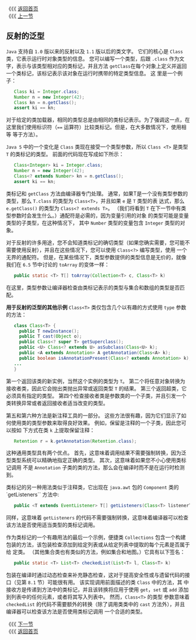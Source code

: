 《《《 [返回首页](../README.md)       <br/>
《《《 [上一节](00_Reflection.md)

## 反射的泛型

`Java` 支持自 `1.0` 版以来的反射以及 `1.1` 版以后的类文字。 它们的核心是 `Class` 类，它表示运行时对象类型的信息。 您可以编写一个类型，后跟 
`.class` 作为文字，表示与该类型相对应的类标记，并且方法 `getClass`在每个对象上定义并返回一个类标记，该标记表示该对象在运行时携带的特定类型信息。 这
里是一个例子：

```java
   Class ki = Integer.class;
   Number n = new Integer(42);
   Class kn = n.getClass();
   assert ki == kn;
```

对于给定的类加载器，相同的类型总是由相同的类标记表示。为了强调这一点，在这里我们使用标识符（`==` 运算符）比较类标记。但是，在大多数情况下，使用相等 
等于方法）。

`Java 5` 中的一个变化是 `Class` 类现在接受一个类型参数，所以 `Class <T>` 是类型 `T` 的类标记的类型。 前面的代码现在写成如下所示：

```java
   Class<Integer> ki = Integer.class;
   Number n = new Integer(42);
   Class<? extends Number> kn = n.getClass();
   assert ki == kn;
```

类标记和 `getClass` 方法由编译器专门处理。 通常，如果T是一个没有类型参数的类型，那么 `T.class` 的类型为 `Class<T>`，并且如果 `e` 是 `T` 类型的表
达式，那么 `e.getClass()` 的类型为 `Class<? extends T>`。 （我们将看到 `T` 在下一节中有类型参数时会发生什么。）通配符是必需的，因为变量引用的对象
的类型可能是变量类型的子类型，在这种情况下， 其中 `Number` 类型的变量包含 `Integer` 类型的对象。

对于反射的许多用途，您不会知道类标记的确切类型（如果您确实需要，您可能不需要使用反射），并且在这些情况下，您可以使用 `Class<?>` 编写类型，使用 一个
无界的通配符。 但是，在某些情况下，类型参数提供的类型信息是无价的，就像我们在 `6.5` 节中讨论的 `toArray` 的变体一样：

```java
   public static <T> T[] toArray(Collection<T> c, Class<T> k)
```

在这里，类型参数让编译器检查由类标记表示的类型与集合和数组的类型是否匹配。

**用于反射的泛型的其他示例** `Class<T>` 类仅包含几个以有趣的方式使用 `type` 参数的方法：

```java
   class Class<T> {
     public T newInstance();
     public T cast(Object o);
     public Class<? super T> getSuperclass();
     public <U> Class<? extends U> asSubclass(Class<U> k);
     public <A extends Annotation> A getAnnotation(Class<A> k);
     public boolean isAnnotationPresent(Class<? extends Annotation> k);
   ...
   }
```

第一个返回该类的新实例，当然这个实例的类型为 `T`。 第二个将任意对象转换为接收者类，因此它会抛出类抛出异常或返回类型 `T` 的结果。 第三个返回超类，它
必须具有指定的类型。 第四个检查接收者类是参数类的一个子类，并且引发一个类转换异常或者返回接收者适当改变的类型。

第五和第六种方法是新注释工具的一部分。 这些方法很有趣，因为它们显示了如何使用类的类型参数来取得良好效果。 例如，保留是注释的一个子类，因此您可以按如
下方式在类 `k` 上提取保留注释：

```java
   Retention r = k.getAnnotation(Retention.class);
```

这种通用类型具有两个优点。 首先，这意味着调用结果不需要强制转换，因为泛型类型系统可以精确地指定正确的类型。 其次，这意味着如果您不小心使用类标记调用
不是 `Annotation` 子类的类的方法，那么会在编译时而不是在运行时检测到。

类标记的另一种用法类似于注释类，它出现在 `java.awt` 包的 `Component` 类的 `getListeners`` 方法中:

```java
   public <T extends EventListener> T[] getListeners(Class<T> listenerType);
```

同样，这意味着 `getListeners` 的代码不需要强制转换，这意味着编译器可以检查该方法是否使用适当类型的类标记调用。

作为类标记的一个有趣用法的最后一个示例，便捷类 `Collections` 包含一个构建包装的方法，该包装检查添加到给定列表或从给定列表中提取的每个元素是否属于给
定类。 （其他集合类也有类似的方法，例如集合和地图。）它具有以下签名：

```java
   public static <T> List<T> checkedList(List<T> l, Class<T> k)
```

包装在编译时通过动态检查来补充静态检查，这对于提高安全性或与遗留代码的接口（见第 `8.1` 节）可能很有用。 该实现调用前面描述的类 `Class` 中的方法，其
中接收方是传递到方法中的类标记，并且该转换将应用于使用 `get`，`set` 或 `add` 添加到列表中的任何元素，或者将其写入列表中。 然而，`Class<T>` 的类型
参数意味着 `checkedList` 的代码不需要额外的转换（除了调用类类中的 `cast` 方法外），并且编译器可以检查该方法是否使用类标记调用 一个合适的类型。

《《《 [下一节](04_How_Erasure_Works.md)      <br/>
《《《 [返回首页](../README.md)
